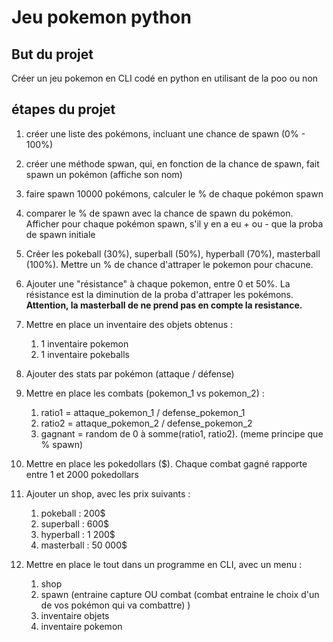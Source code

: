 # Jeu pokemon python

## But du projet

Créer un jeu pokemon en CLI codé en python en utilisant de la poo ou non

## étapes du projet

1. créer une liste des pokémons, incluant une chance de spawn (0% - 100%)

2. créer une méthode spwan, qui, en fonction de la chance de spawn, fait spawn un pokémon (affiche son nom)

3. faire spawn 10000 pokémons, calculer le % de chaque pokémon spawn

4. comparer le % de spawn avec la chance de spawn du pokémon. Afficher pour chaque pokémon spawn, s'il y en a eu + ou - que la proba de spawn initiale

5. Créer les pokeball (30%), superball (50%), hyperball (70%), masterball (100%). Mettre un % de chance d'attraper le pokemon pour chacune.

6. Ajouter une "résistance" à chaque pokemon, entre 0 et 50%. La résistance est la diminution de la proba d'attraper les pokémons. **Attention, la masterball de ne prend pas en compte la resistance.**

7. Mettre en place un inventaire des objets obtenus :
   1. 1 inventaire pokemon
   2. 1 inventaire pokeballs

8. Ajouter des stats par pokémon (attaque / défense)

9. Mettre en place les combats (pokemon_1 vs pokemon_2) :       
   1. ratio1 = attaque_pokemon_1 / defense_pokemon_1
   2. ratio2 = attaque_pokemon_2 / defense_pokemon_2
   3. gagnant = random de 0 à somme(ratio1, ratio2). (meme principe que % spawn)

10. Mettre en place les pokedollars ($). Chaque combat gagné rapporte entre 1 et 2000 pokedollars

11. Ajouter un shop, avec les prix suivants :
    1. pokeball : 200$
    2. superball : 600$
    3. hyperball : 1 200$
    4. masterball : 50 000$

12. Mettre en place le tout dans un programme en CLI, avec un menu :
    1. shop
    2. spawn (entraine capture OU combat (combat entraine le choix d'un de vos pokémon qui va combattre) )
    3. inventaire objets
    4. inventaire pokemon